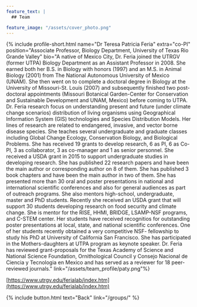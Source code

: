 ```yaml
---
feature_text: |
  ## Team

feature_image: "/assets/cover_photo.png"
---
```

{% include profile-short.html name="Dr Teresa Patricia Feria" extra="co-PI" position="Associate Professor, Biology Department, University of Texas Rio Grande Valley"  bio="A native of Mexico City, Dr. Feria joined the UTRGV (former UTPA) Biology Department as an Assistant Professor in 2008. She earned both her B.S. in Biology with honors (1997) and an M.S. in Animal Biology (2001) from The National Autonomous University of Mexico (UNAM). She then went on to complete a doctoral degree in Biology at the University of Missouri-St. Louis (2007) and subsequently finished two post-doctoral appointments (Missouri Botanical Garden-Center for Conservation and Sustainable Development and UNAM, Mexico) before coming to UTPA.  Dr. Feria research focus on understanding present and future (under climate change scenarios) distribution of living organisms using Geographical Information System (GIS) technologies and Species Distribution Models. Her lines of research are related to endangered, invasive, and vector borne disease species. She teaches several undergraduate and graduate classes including Global Change Ecology, Conservation Biology, and Biological Problems.  She has received 19 grants to develop research, 6 as PI, 6 as Co-PI, 3 as collaborator, 3 as co-manager and 1 as senior personnel. She received a USDA grant in 2015 to support undergraduate studies in developing research. She has published 22 research papers and have been the main author or corresponding author on 8 of them. She has published 3 book chapters and have been the main author in two of them. She has presented more than 30 oral and poster presentations in national and international scientific conferences and also for general audiences as part of outreach programs. She also mentors high-school, undergraduate, master and PhD students. Recently she received an USDA grant that will support 30 students developing research on food security and climate change. She is mentor for the RISE, HHMI, BRIDGE, LSAMP-NSF programs, and C-STEM center. Her students have received recognitios for outstanding poster presentations at local, state, and national scientific conferences. One of her students recently obtained a very competitive NSF- fellowship to study his PhD at University of California San Francisco. She has participated in the Mothers-daughters at UTPA program as keynote speaker. Dr. Feria has reviewed grant-proposals for the Texas Academy of Science and National Science Foundation, Ornithological Council y Consejo Nacional de Ciencia y Tecnologia en Mexico and has served as a reviewer for 18 peer-reviewed journals." link="/assets/team_profile/paty.png"%}



[https://www.utrgv.edu/ferialab/index.htm](https://www.utrgv.edu/ferialab/index.htm)



{% include button.html text="Back" link="/groups/" %}